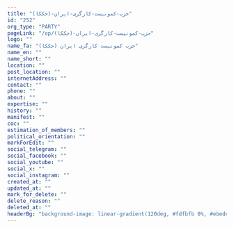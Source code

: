 ```yaml
---
title: "حزب-کمونیست-کارگری-ایران-(حککا)"
id: "252"
org_type: "PARTY"
pageLink: "/op/حزب-کمونیست-کارگری-ایران-(حککا)"
logo: ""
name_fa: "حزب کمونیست کارگری ایران (حککا)"
name_en: ""
name_short: ""
location: ""
post_location: ""
internetAddress: ""
contact: ""
phone: ""
about: ""
expertise: ""
history: ""
manifest: ""
coc: ""
estimation_of_members: ""
political_orientation: ""
markForEdit: ""
social_telegram: ""
social_facebook: ""
social_youtube: ""
social_x: ""
social_instagram: ""
created_at: ""
updated_at: ""
mark_for_delete: ""
delete_reason: ""
deleted_at: ""
headerBg: "background-image: linear-gradient(120deg, #fdfbfb 0%, #ebedee 100%);"
---
```

